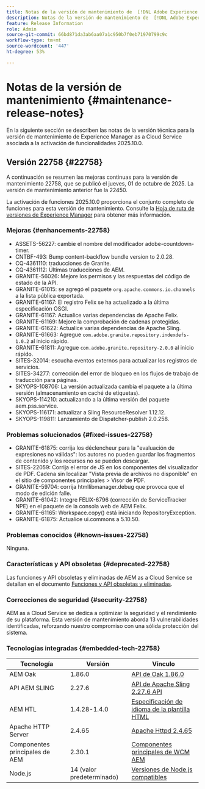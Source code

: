 ```yaml
---
title: Notas de la versión de mantenimiento de  [!DNL Adobe Experience Manager]  as a Cloud Service asociada con la activación de funcionalidades 2025.10.0.
description: Notas de la versión de mantenimiento de  [!DNL Adobe Experience Manager]  as a Cloud Service asociada con la activación de funcionalidades 2025.10.0.
feature: Release Information
role: Admin
source-git-commit: 66bd871da3ab6aa07a1c950b7f0eb71970799c9c
workflow-type: tm+mt
source-wordcount: '447'
ht-degree: 53%

---
```


# Notas de la versión de mantenimiento {#maintenance-release-notes}

En la siguiente sección se describen las notas de la versión técnica para la versión de mantenimiento de Experience Manager as a Cloud Service asociada a la activación de funcionalidades 2025.10.0.

## Versión 22758 {#22758}

A continuación se resumen las mejoras continuas para la versión de mantenimiento 22758, que se publicó el jueves, 01 de octubre de 2025. La versión de mantenimiento anterior fue la 22450.

La activación de funciones 2025.10.0 proporciona el conjunto completo de funciones para esta versión de mantenimiento. Consulte la [Hoja de ruta de versiones de Experience Manager](https://experienceleague.adobe.com/es/docs/experience-manager-release-information/aem-release-updates/update-releases-roadmap) para obtener más información.

### Mejoras {#enhancements-22758}

* ASSETS-56227: cambie el nombre del modificador adobe-countdown-timer.
* CNTBF-493: Bump content-backflow bundle version to 2.0.28.
* CQ-4361110: traducciones de Granite.
* CQ-4361112: Últimas traducciones de AEM.
* GRANITE-56026: Mejore los permisos y las respuestas del código de estado de la API.
* GRANITE-61015: se agregó el paquete `org.apache.commons.io.channels` a la lista pública exportada.
* GRANITE-61167: El registro Felix se ha actualizado a la última especificación OSGI.
* GRANITE-61167: Actualice varias dependencias de Apache Felix.
* GRANITE-61169: Mejore la comprobación de cadenas protegidas.
* GRANITE-61622: Actualice varias dependencias de Apache Sling.
* GRANITE-61663: Agregue `com.adobe.granite.repository.indexdefs-1.0.2` al inicio rápido.
* GRANITE-61811: Agregue `com.adobe.granite.repository-2.0.0` al inicio rápido.
* SITES-32014: escucha eventos externos para actualizar los registros de servicios.
* SITES-34277: corrección del error de bloqueo en los flujos de trabajo de traducción para páginas.
* SKYOPS-108706: La versión actualizada cambia el paquete a la última versión (almacenamiento en caché de etiquetas).
* SKYOPS-114210: actualizando a la última versión del paquete aem.pss.service.
* SKYOPS-116171: actualizar a Sling ResourceResolver 1.12.12.
* SKYOPS-119811: Lanzamiento de Dispatcher-publish 2.0.258.

### Problemas solucionados {#fixed-issues-22758}

* GRANITE-61875: corrija los déclencheur para la &quot;evaluación de expresiones no válidas&quot;: los autores no pueden guardar los fragmentos de contenido y los recursos no se pueden descargar.
* SITES-22059: Corrija el error de JS en los componentes del visualizador de PDF. Cadena sin localizar &quot;Vista previa de archivos no disponible&quot; en el sitio de componentes principales > Visor de PDF.
* GRANITE-59704: corrija htmllibmanager.debug que provoca que el modo de edición falle.
* GRANITE-61042: Integre FELIX-6796 (corrección de ServiceTracker NPE) en el paquete de la consola web de AEM Felix.
* GRANITE-61165: Workspace.copy() está iniciando RepositoryException.
* GRANITE-61875: Actualice ui.commons a 5.10.50.

### Problemas conocidos {#known-issues-22758}

Ninguna.

### Características y API obsoletas {#deprecated-22758}

Las funciones y API obsoletas y eliminadas de AEM as a Cloud Service se detallan en el documento [Funciones y API obsoletas y eliminadas](/help/release-notes/deprecated-removed-features.md).

### Correcciones de seguridad {#security-22758}

AEM as a Cloud Service se dedica a optimizar la seguridad y el rendimiento de su plataforma. Esta versión de mantenimiento aborda 13 vulnerabilidades identificadas, reforzando nuestro compromiso con una sólida protección del sistema.

### Tecnologías integradas {#embedded-tech-22758}

| Tecnología | Versión | Vínculo |
|---|---|---|
| AEM Oak | 1.86.0 | [API de Oak 1.86.0](https://www.javadoc.io/doc/org.apache.jackrabbit/oak-api/1.86/index.html) |
| API AEM SLING | 2.27.6 | [API de Apache Sling 2.27.6 API](https://www.javadoc.io/doc/org.apache.sling/org.apache.sling.api/latest/index.html) |
| AEM HTL | 1.4.28-1.4.0 | [Especificación de idioma de la plantilla HTML](https://github.com/adobe/htl-spec) |
| Apache HTTP Server | 2.4.65 | [Apache Httpd 2.4.65](https://apache.googlesource.com/httpd/+/refs/tags/2.4.65/CHANGES) |
| Componentes principales de AEM | 2.30.1 | [Componentes principales de WCM AEM](https://github.com/adobe/aem-core-wcm-components) |
| Node.js | 14 (valor predeterminado) | [Versiones de Node.js compatibles](https://experienceleague.adobe.com/es/docs/experience-manager-cloud-service/content/implementing/developing/developing-with-front-end-pipelines#node-versions) |
